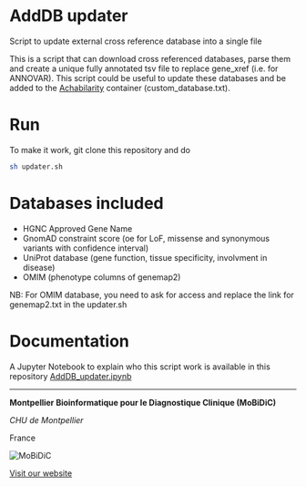 # AddDB updater
Script to update external cross reference database into a single file 

This is a script that can download cross referenced databases, parse them and create a unique fully annotated tsv file to replace gene_xref (i.e. for ANNOVAR). This script could be useful to update these databases and be added to the [Achabilarity](https://github.com/mobidic/Achabilarity) container (custom_database.txt).

# Run 

To make it work, git clone this repository and do 

```bash
sh updater.sh
```

# Databases included

- HGNC Approved Gene Name
- GnomAD constraint score (oe for LoF, missense and synonymous variants with confidence interval)
- UniProt database (gene function, tissue specificity, involvment in disease)
- OMIM (phenotype columns of genemap2)

NB: For OMIM database, you need to ask for access and replace the link for genemap2.txt in the updater.sh

# Documentation

A Jupyter Notebook to explain who this script work is available in this repository [AddDB_updater.ipynb](https://github.com/mobidic/AddDB_updater/blob/master/AddDB_updater.ipynb)

-------------------------------------------------------------------------------

**Montpellier Bioinformatique pour le Diagnostique Clinique (MoBiDiC)**

*CHU de Montpellier*

France

![MoBiDiC](https://raw.githubusercontent.com/mobidic/MPA/master/doc/img/logo-mobidic.png)

[Visit our website](https://neuro-2.iurc.montp.inserm.fr/mobidic/)




 
